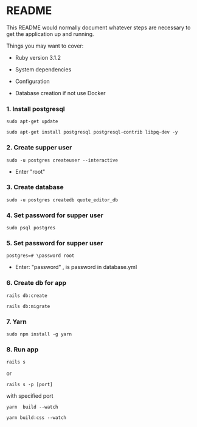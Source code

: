 # README

This README would normally document whatever steps are necessary to get the
application up and running.

Things you may want to cover:

* Ruby version
  3.1.2
* System dependencies

* Configuration

* Database creation if not use Docker
### 1. Install postgresql
```sudo apt-get update```

``` sudo apt-get install postgresql postgresql-contrib libpq-dev -y ```
### 2. Create supper user
``` sudo -u postgres createuser --interactive ```
- Enter "root"
### 3. Create database
``` sudo -u postgres createdb quote_editor_db ```
### 4. Set password for supper user
``` sudo psql postgres ```
### 5. Set password for supper user
``` postgres=# \password root ```
- Enter: "password" , is password in database.yml
### 6. Create db for app
``` rails db:create ```

``` rails db:migrate ```
### 7. Yarn
```sudo npm install -g yarn```
### 8. Run app
``` rails s ```

or

```rails s -p [port]```

with specified port

```yarn  build --watch```

```yarn build:css --watch```

